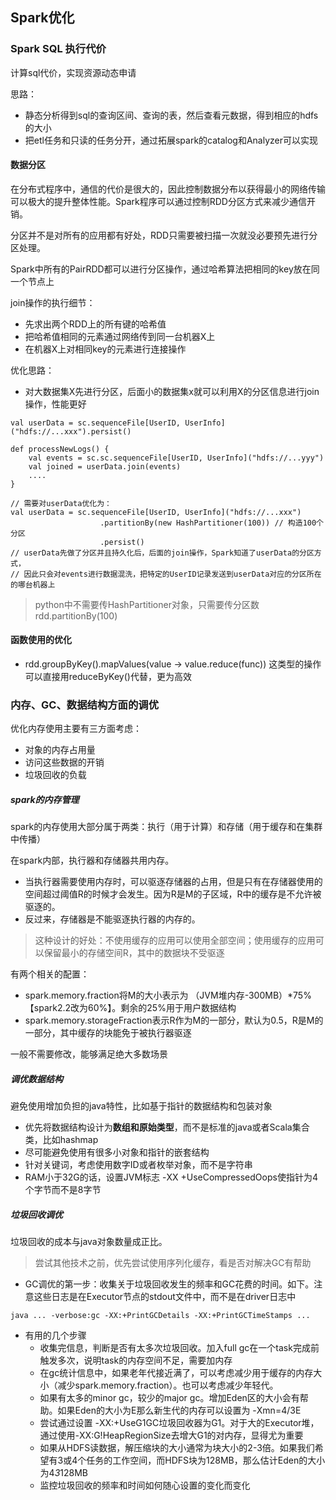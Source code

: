 ## Spark优化

### Spark SQL 执行代价
计算sql代价，实现资源动态申请

思路：
- 静态分析得到sql的查询区间、查询的表，然后查看元数据，得到相应的hdfs的大小
- 把etl任务和只读的任务分开，通过拓展spark的catalog和Analyzer可以实现

#### 数据分区
在分布式程序中，通信的代价是很大的，因此控制数据分布以获得最小的网络传输可以极大的提升整体性能。Spark程序可以通过控制RDD分区方式来减少通信开销。

分区并不是对所有的应用都有好处，RDD只需要被扫描一次就没必要预先进行分区处理。

Spark中所有的PairRDD都可以进行分区操作，通过哈希算法把相同的key放在同一个节点上

join操作的执行细节：
- 先求出两个RDD上的所有键的哈希值
- 把哈希值相同的元素通过网络传到同一台机器X上
- 在机器X上对相同key的元素进行连接操作

优化思路：
- 对大数据集X先进行分区，后面小的数据集x就可以利用X的分区信息进行join操作，性能更好
```
val userData = sc.sequenceFile[UserID, UserInfo]("hdfs://...xxx").persist()

def processNewLogs() {
    val events = sc.sc.sequenceFile[UserID, UserInfo]("hdfs://...yyy")
    val joined = userData.join(events)
    ....
}

// 需要对userData优化为：
val userData = sc.sequenceFile[UserID, UserInfo]("hdfs://...xxx")
                    .partitionBy(new HashPartitioner(100)) // 构造100个分区 
                    .persist()
// userData先做了分区并且持久化后，后面的join操作，Spark知道了userData的分区方式，
// 因此只会对events进行数据混洗，把特定的UserID记录发送到userData对应的分区所在的哪台机器上
```
> python中不需要传HashPartitioner对象，只需要传分区数 rdd.partitionBy(100)



#### 函数使用的优化
- rdd.groupByKey().mapValues(value -> value.reduce(func)) 这类型的操作可以直接用reduceByKey()代替，更为高效

### 内存、GC、数据结构方面的调优
优化内存使用主要有三方面考虑：
- 对象的内存占用量
- 访问这些数据的开销
- 垃圾回收的负载

##### spark的内存管理
spark的内存使用大部分属于两类：执行（用于计算）和存储（用于缓存和在集群中传播）

在spark内部，执行器和存储器共用内存。
- 当执行器需要使用内存时，可以驱逐存储器的占用，但是只有在存储器使用的空间超过阈值R的时候才会发生。因为R是M的子区域，R中的缓存是不允许被驱逐的。
- 反过来，存储器是不能驱逐执行器的内存的。

> 这种设计的好处：不使用缓存的应用可以使用全部空间；使用缓存的应用可以保留最小的存储空间R，其中的数据块不受驱逐

有两个相关的配置：
- spark.memory.fraction将M的大小表示为 （JVM堆内存-300MB）*75% 【spark2.2改为60%】。剩余的25%用于用户数据结构
- spark.memory.storageFraction表示R作为M的一部分，默认为0.5，R是M的一部分，其中缓存的块能免于被执行器驱逐

一般不需要修改，能够满足绝大多数场景

##### 调优数据结构
避免使用增加负担的java特性，比如基于指针的数据结构和包装对象
- 优先将数据结构设计为**数组和原始类型**，而不是标准的java或者Scala集合类，比如hashmap
- 尽可能避免使用有很多小对象和指针的嵌套结构
- 针对关键词，考虑使用数字ID或者枚举对象，而不是字符串
- RAM小于32G的话，设置JVM标志 -XX +UseCompressedOops使指针为4个字节而不是8字节

##### 垃圾回收调优
垃圾回收的成本与java对象数量成正比。
> 尝试其他技术之前，优先尝试使用序列化缓存，看是否对解决GC有帮助

- GC调优的第一步：收集关于垃圾回收发生的频率和GC花费的时间。如下。注意这些日志是在Executor节点的stdout文件中，而不是在driver日志中
```
java ... -verbose:gc -XX:+PrintGCDetails -XX:+PrintGCTimeStamps ...
```
- 有用的几个步骤
    - 收集完信息，判断是否有太多次垃圾回收。加入full gc在一个task完成前触发多次，说明task的内存空间不足，需要加内存
    - 在gc统计信息中，如果老年代接近满了，可以考虑减少用于缓存的内存大小（减少spark.memory.fraction）。也可以考虑减少年轻代。
    - 如果有太多的minor gc，较少的major gc。增加Eden区的大小会有帮助。如果Eden的大小为E那么新生代的内存可以设置为 -Xmn=4/3E
    - 尝试通过设置 -XX:+UseG1GC垃圾回收器为G1。对于大的Executor堆，通过使用-XX:G!HeapRegionSize去增大G1的对内存，显得尤为重要
    - 如果从HDFS读数据，解压缩块的大小通常为块大小的2-3倍。如果我们希望有3或4个任务的工作空间，而HDFS块为128MB，那么估计Eden的大小为4*3*128MB 
    - 监控垃圾回收的频率和时间如何随心设置的变化而变化